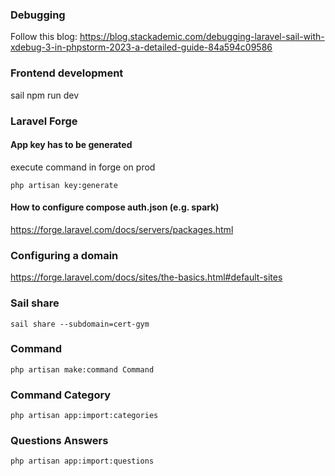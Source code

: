 ### Debugging 

Follow this blog: https://blog.stackademic.com/debugging-laravel-sail-with-xdebug-3-in-phpstorm-2023-a-detailed-guide-84a594c09586


### Frontend development 

sail npm run dev


### Laravel Forge

#### App key has to be generated
execute command in forge on prod

`php artisan key:generate`

#### How to configure compose auth.json (e.g. spark)
https://forge.laravel.com/docs/servers/packages.html

### Configuring a domain
https://forge.laravel.com/docs/sites/the-basics.html#default-sites


### Sail share
`sail share --subdomain=cert-gym`

### Command
`php artisan make:command Command`

### Command Category
`php artisan app:import:categories`

### Questions Answers
`php artisan app:import:questions`

